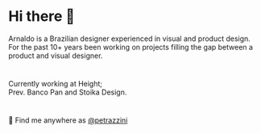 # Hi there 👋
Arnaldo is a Brazilian designer experienced in visual and product design. 
For the past 10+ years been working on projects filling the gap between a product and visual designer.

# 
Currently working at Height; <br>
Prev. Banco Pan and Stoika Design.

#

🌻
Find me anywhere as <a href="https://instagram.com/petrazzini/">@petrazzini</a>
